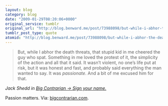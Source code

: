 ```yaml
---
layout: blog
category: blog
date: "2009-01-29T08:20:06+0000"
original_service: tumblr
original_url: "http://blog.benward.me/post/73988098/but-while-i-abhor-the-death-threats-that-stupid"
tumblr_post_type: quote
atomid: "http://blog.benward.me/post/73988098/but-while-i-abhor-the-death-threats-that-stupid"
---
```

> But, while I abhor the death threats, that stupid kid in me cheered the guy who spat. Something in me loved the protest of it, the simplicity of the action and all that it said. It wasn’t violent, no one’s life put at risk, but it was honest and fast, and probably said everything the man wanted to say. It was _passionate_. And a bit of me excused him for that.

<cite>Jack Shedd in <a href="http://www.bigcontrarian.com/2009/01/29/sign-your-name/">Big Contrarian  → Sign your name.</a></cite>

Passion matters.
Via: [bigcontrarian.com](http://www.bigcontrarian.com/2009/01/29/sign-your-name/).